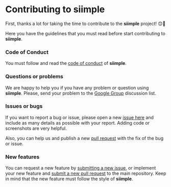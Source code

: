 # Contributing to siimple

First, thanks a lot for taking the time to contribute to the **siimple** project! :blush::tada:

Here you have the guidelines that you must read before start contributing to **siimple**.

### Code of Conduct

You must follow and read the [code of conduct](./CODE_OF_CONDUCT.md) of **siimple**.

### Questions or problems

We are happy to help you if you have any problem or question using **siimple**. Please, send your problem to the [Google Group](https://groups.google.com/d/forum/siimple) discussion list.

### Issues or bugs

If you want to report a bug or issue, please open a new [issue here](https://github.com/siimple/siimple/issues) and include as many details as possible with your report. Adding code or screenshots are very helpful.

Also, you can help us and publish a new [pull request](https://github.com/siimple/siimple/pulls) with the fix of the bug or issue.

### New features

You can request a new feature by [submitting a new issue](https://github.com/siimple/siimple/issues), or implement your new feature and [submit a new pull request](https://github.com/siimple/siimple/pulls) to the main repository. Keep in mind that the new feature must follow the style of **siimple**.
